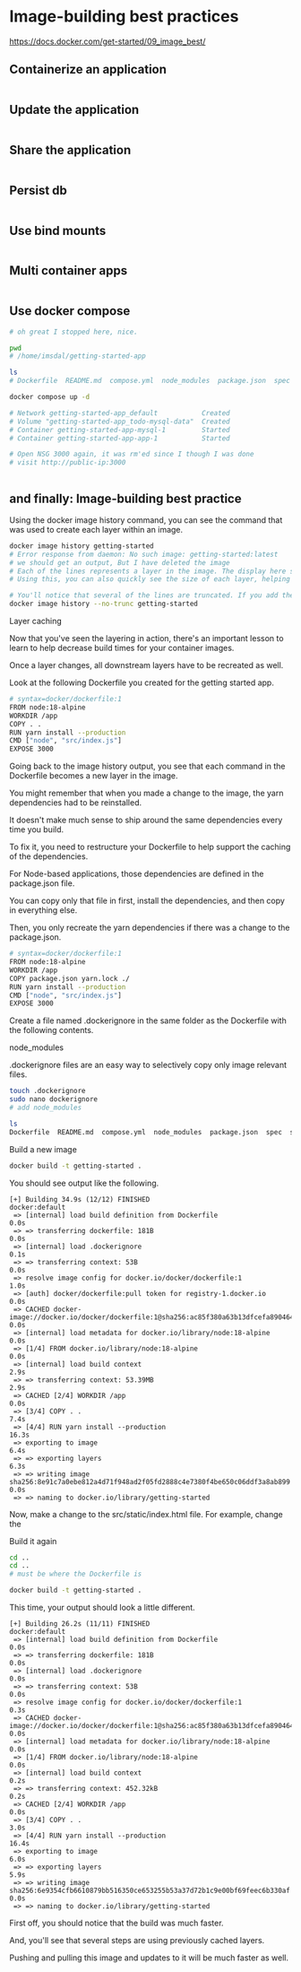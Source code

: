 # Image-building best practices

https://docs.docker.com/get-started/09_image_best/

## Containerize an application

```bash
```


## Update the application

```bash
```


## Share the application

```bash
```



## Persist db

```bash
```

## Use bind mounts

```bash
```

## Multi container apps

```bash
```

## Use docker compose

```bash
# oh great I stopped here, nice.

pwd
# /home/imsdal/getting-started-app

ls
# Dockerfile  README.md  compose.yml  node_modules  package.json  spec  src  yarn.lock

docker compose up -d

# Network getting-started-app_default           Created                                                          
# Volume "getting-started-app_todo-mysql-data"  Created                                                          
# Container getting-started-app-mysql-1         Started                                                         
# Container getting-started-app-app-1           Started

# Open NSG 3000 again, it was rm'ed since I though I was done
# visit http://public-ip:3000



```

## and finally: Image-building best practice


Using the docker image history command, you can see the command that was used to create each layer within an image.

```bash
docker image history getting-started
# Error response from daemon: No such image: getting-started:latest
# we should get an output, But I have deleted the image
# Each of the lines represents a layer in the image. The display here shows the base at the bottom with the newest layer at the top. 
# Using this, you can also quickly see the size of each layer, helping diagnose large images.

# You'll notice that several of the lines are truncated. If you add the --no-trunc flag, you'll get the full output
docker image history --no-trunc getting-started

```

Layer caching

Now that you've seen the layering in action, there's an important lesson to learn to help decrease build times for your container images. 

Once a layer changes, all downstream layers have to be recreated as well.

Look at the following Dockerfile you created for the getting started app.

```bash
# syntax=docker/dockerfile:1
FROM node:18-alpine
WORKDIR /app
COPY . .
RUN yarn install --production
CMD ["node", "src/index.js"]
EXPOSE 3000
```
Going back to the image history output, you see that each command in the Dockerfile becomes a new layer in the image. 

You might remember that when you made a change to the image, the yarn dependencies had to be reinstalled. 

It doesn't make much sense to ship around the same dependencies every time you build.


To fix it, you need to restructure your Dockerfile to help support the caching of the dependencies. 

For Node-based applications, those dependencies are defined in the package.json file. 

You can copy only that file in first, install the dependencies, and then copy in everything else. 

Then, you only recreate the yarn dependencies if there was a change to the package.json.

```bash
# syntax=docker/dockerfile:1
FROM node:18-alpine
WORKDIR /app
COPY package.json yarn.lock ./
RUN yarn install --production
CMD ["node", "src/index.js"]
EXPOSE 3000
```

Create a file named .dockerignore in the same folder as the Dockerfile with the following contents.

node_modules

.dockerignore files are an easy way to selectively copy only image relevant files.

```bash
touch .dockerignore
sudo nano dockerignore
# add node_modules

ls
Dockerfile  README.md  compose.yml  node_modules  package.json  spec  src  yarn.lock

```
Build a new image

```bash
docker build -t getting-started .
```

You should see output like the following.

```log
[+] Building 34.9s (12/12) FINISHED                                                docker:default
 => [internal] load build definition from Dockerfile                                         0.0s
 => => transferring dockerfile: 181B                                                         0.0s
 => [internal] load .dockerignore                                                            0.1s
 => => transferring context: 53B                                                             0.0s
 => resolve image config for docker.io/docker/dockerfile:1                                   1.0s
 => [auth] docker/dockerfile:pull token for registry-1.docker.io                             0.0s
 => CACHED docker-image://docker.io/docker/dockerfile:1@sha256:ac85f380a63b13dfcefa89046420  0.0s
 => [internal] load metadata for docker.io/library/node:18-alpine                            0.0s
 => [1/4] FROM docker.io/library/node:18-alpine                                              0.0s
 => [internal] load build context                                                            2.9s
 => => transferring context: 53.39MB                                                         2.9s
 => CACHED [2/4] WORKDIR /app                                                                0.0s
 => [3/4] COPY . .                                                                           7.4s
 => [4/4] RUN yarn install --production                                                     16.3s
 => exporting to image                                                                       6.4s
 => => exporting layers                                                                      6.3s
 => => writing image sha256:8e91c7a0ebe812a4d71f948ad2f05fd2888c4e7380f4be650c06ddf3a8ab899  0.0s
 => => naming to docker.io/library/getting-started
```

Now, make a change to the src/static/index.html file. For example, change the <title> to "The Awesome Todo App".

<title>Awesome Todo App</title>

Build it again

```bash
cd ..
cd ..
# must be where the Dockerfile is

docker build -t getting-started .
```

This time, your output should look a little different.

```log
[+] Building 26.2s (11/11) FINISHED                                                docker:default
 => [internal] load build definition from Dockerfile                                         0.0s
 => => transferring dockerfile: 181B                                                         0.0s
 => [internal] load .dockerignore                                                            0.0s
 => => transferring context: 53B                                                             0.0s
 => resolve image config for docker.io/docker/dockerfile:1                                   0.3s
 => CACHED docker-image://docker.io/docker/dockerfile:1@sha256:ac85f380a63b13dfcefa89046420  0.0s
 => [internal] load metadata for docker.io/library/node:18-alpine                            0.0s
 => [1/4] FROM docker.io/library/node:18-alpine                                              0.0s
 => [internal] load build context                                                            0.2s
 => => transferring context: 452.32kB                                                        0.2s
 => CACHED [2/4] WORKDIR /app                                                                0.0s
 => [3/4] COPY . .                                                                           3.0s
 => [4/4] RUN yarn install --production                                                     16.4s
 => exporting to image                                                                       6.0s
 => => exporting layers                                                                      5.9s
 => => writing image sha256:6e9354cfb6610879bb516350ce653255b53a37d72b1c9e00bf69feec6b330af  0.0s
 => => naming to docker.io/library/getting-started
```
First off, you should notice that the build was much faster. 

And, you'll see that several steps are using previously cached layers. 

Pushing and pulling this image and updates to it will be much faster as well.






